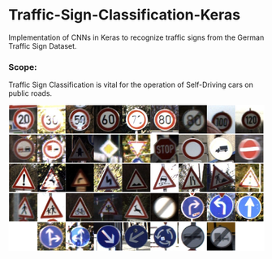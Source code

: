# Traffic-Sign-Classification-Keras

Implementation of CNNs in Keras to recognize traffic signs from the German Traffic Sign Dataset.

### Scope:
Traffic Sign Classification is vital for the operation of Self-Driving cars on public roads.

![classes](/classes.jpg)
